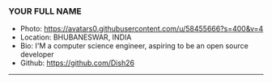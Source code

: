 ### YOUR FULL NAME
- Photo: https://avatars0.githubusercontent.com/u/58455666?s=400&v=4
- Location: BHUBANESWAR, INDIA
- Bio: I'M a computer science engineer, aspiring to be an open source developer
- Github: https://github.com/Dish26
***
